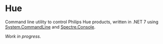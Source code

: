 # Hue

Command line utility to control Philips Hue products, written in .NET 7
using [System.CommandLine](https://learn.microsoft.com/en-us/dotnet/standard/commandline/)
and [Spectre.Console](https://spectreconsole.net/).

_Work in progress._
